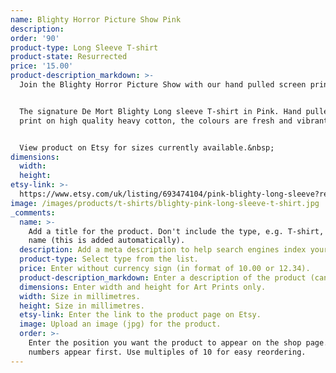 ```yaml
---
name: Blighty Horror Picture Show Pink
description:
order: '90'
product-type: Long Sleeve T-shirt
product-state: Resurrected
price: '15.00'
product-description_markdown: >-
  Join the Blighty Horror Picture Show with our hand pulled screen printed top\!


  The signature De Mort Blighty Long sleeve T-shirt in Pink. Hand pulled screen
  print on high quality heavy cotton, the colours are fresh and vibrant.


  View product on Etsy for sizes currently available.&nbsp;
dimensions:
  width:
  height:
etsy-link: >-
  https://www.etsy.com/uk/listing/693474104/pink-blighty-long-sleeve?ref=landingpage_similar_listing_top-1&frs=1
image: /images/products/t-shirts/blighty-pink-long-sleeve-t-shirt.jpg
_comments:
  name: >-
    Add a title for the product. Don't include the type, e.g. T-shirt, in the
    name (this is added automatically).
  description: Add a meta description to help search engines index your product. 
  product-type: Select type from the list.
  price: Enter without currency sign (in format of 10.00 or 12.34).
  product-description_markdown: Enter a description of the product (can copy across from Etsy).
  dimensions: Enter width and height for Art Prints only.
  width: Size in millimetres.
  height: Size in millimetres.
  etsy-link: Enter the link to the product page on Etsy.
  image: Upload an image (jpg) for the product.
  order: >-
    Enter the position you want the product to appear on the shop page. Lower
    numbers appear first. Use multiples of 10 for easy reordering.
---
```

